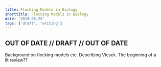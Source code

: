 ```yaml
---
title: Flocking Models in Biology
shorttitle: Flocking Models in Biology
date: '2019-08-29'
tags: ['draft', 'writing']
---
```


## OUT OF DATE // DRAFT // OUT OF DATE

Background on flocking models etc. Describing Vicsek. The beginning of a lit review??
